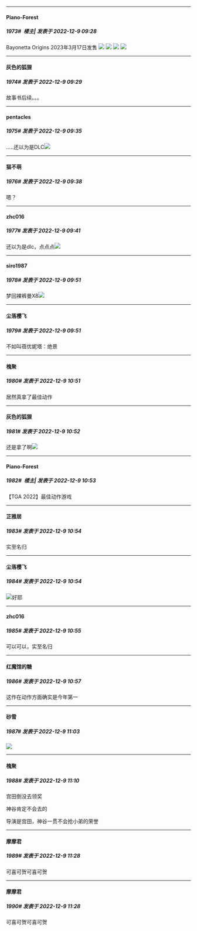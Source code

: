 

*****

####  Piano-Forest  
##### 1973#         楼主| 发表于 2022-12-9 09:28

Bayonetta Origins 2023年3月17日发售
<img src="https://p.sda1.dev/8/1eae012382ccd53e139f4d9208c23311/20221209_092634.jpg" referrerpolicy="no-referrer">
<img src="https://p.sda1.dev/8/697ea7a79d5bfc28b3933c6ec16f266c/20221209_092702.jpg" referrerpolicy="no-referrer">
<img src="https://p.sda1.dev/8/66666f934e29484277d5d3eba27ea182/20221209_092703.jpg" referrerpolicy="no-referrer">
<img src="https://p.sda1.dev/8/b034a507ae24d399abcd69e345b1ddc3/20221209_092707.jpg" referrerpolicy="no-referrer">

*****

####  灰色的狐狸  
##### 1974#       发表于 2022-12-9 09:29

故事书后续。。。



*****

####  pentacles  
##### 1975#       发表于 2022-12-9 09:35

.....还以为是DLC<img src="https://static.saraba1st.com/image/smiley/face2017/001.png" referrerpolicy="no-referrer">

*****

####  猫不萌  
##### 1976#       发表于 2022-12-9 09:38

嗯？

*****

####  zhc016  
##### 1977#       发表于 2022-12-9 09:41

还以为是dlc，点点点<img src="https://static.saraba1st.com/image/smiley/face2017/001.png" referrerpolicy="no-referrer">



*****

####  siro1987  
##### 1978#       发表于 2022-12-9 09:51

梦回裸裤曼X8<img src="https://static.saraba1st.com/image/smiley/face2017/048.png" referrerpolicy="no-referrer">

*****

####  尘落樱飞  
##### 1979#       发表于 2022-12-9 09:51

不如叫蓓优妮塔：绝景



*****

####  槐聚  
##### 1980#       发表于 2022-12-9 10:51

居然真拿了最佳动作



*****

####  灰色的狐狸  
##### 1981#       发表于 2022-12-9 10:52

还是拿了啊<img src="https://static.saraba1st.com/image/smiley/face2017/068.png" referrerpolicy="no-referrer">

*****

####  Piano-Forest  
##### 1982#         楼主| 发表于 2022-12-9 10:53

【TGA 2022】最佳动作游戏

*****

####  芷雅居  
##### 1983#       发表于 2022-12-9 10:54

实至名归

*****

####  尘落樱飞  
##### 1984#       发表于 2022-12-9 10:54

<img src="https://static.saraba1st.com/image/smiley/face2017/268.gif" referrerpolicy="no-referrer">好耶

*****

####  zhc016  
##### 1985#       发表于 2022-12-9 10:55

可以可以，实至名归

*****

####  红魔馆的糖  
##### 1986#       发表于 2022-12-9 10:57

这作在动作方面确实是今年第一



*****

####  砂雪  
##### 1987#       发表于 2022-12-9 11:03

<img src="https://static.saraba1st.com/image/smiley/carton2017/347.png" referrerpolicy="no-referrer">

*****

####  槐聚  
##### 1988#       发表于 2022-12-9 11:10

宫田倒没去领奖

神谷肯定不会去的

导演是宫田，神谷一贯不会抢小弟的荣誉



*****

####  摩摩君  
##### 1989#       发表于 2022-12-9 11:28

可喜可贺可喜可贺

*****

####  摩摩君  
##### 1990#       发表于 2022-12-9 11:28

可喜可贺可喜可贺

